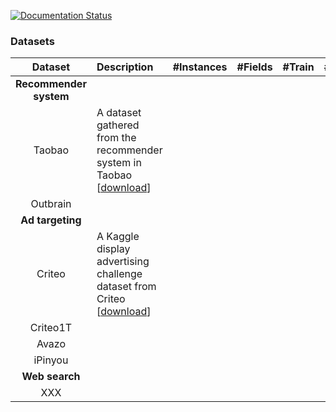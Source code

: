 [![Documentation Status](https://readthedocs.org/projects/deepctr/badge/?version=latest)](https://deepctr.readthedocs.io/en/latest/?badge=latest)



### Datasets
| Dataset | Description | #Instances | #Fields | #Train | #Validate | #Test | 
| :-----: |:------------|-----------:| -------:|-------:|----------:|------:|
| **Recommender system** |
| Taobao   | A dataset gathered from the recommender system in Taobao [[download](https://tianchi.aliyun.com/datalab/dataSet.html?dataId=408)] | | | | ||
| Outbrain  | | | | | ||
| **Ad targeting** |
| Criteo  | A Kaggle display advertising challenge dataset from Criteo [[download](https://s3-eu-west-1.amazonaws.com/kaggle-display-advertising-challenge-dataset/dac.tar.gz)] | | | | ||
| Criteo1T  | | | | | ||
| Avazo  | | | | | ||
| iPinyou  | | | | | ||
| **Web search** |
| XXX  | | | | | ||
